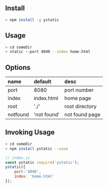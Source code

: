 ## Install

```bash
> npm install -g ystatic
```

## Usage

```bash
> cd someDir
> static --port 4040 --index home.html
```

## Options

|name|default|desc|
|:---|:---|:---|
|port|8080|port number|
|index|index.html|home page|
|root|'./'|root directory|
|notfound|'not found'|not found page|

## Invoking Usage

```bash
> cd someDir
> npm install ystatic --save
```

```js
// index.js
const ystatic require('ystatic');
ystatic({
    port:'4040',
    index: 'home.html'
});
```
